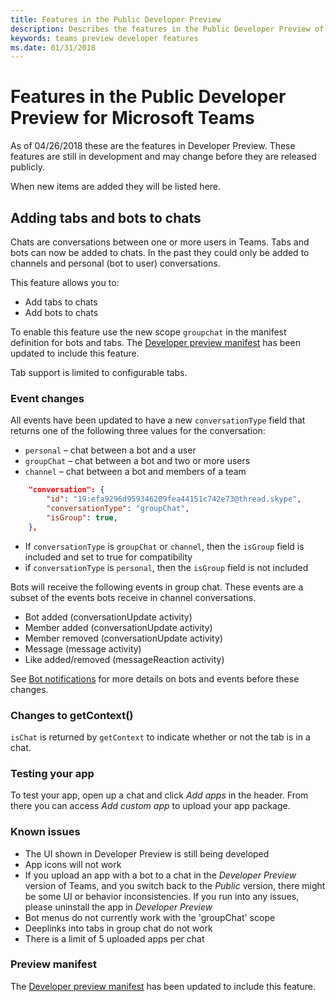 ```yaml
---
title: Features in the Public Developer Preview
description: Describes the features in the Public Developer Preview of Microsoft Teams
keywords: teams preview developer features
ms.date: 01/31/2018
---
```

# Features in the Public Developer Preview for Microsoft Teams

As of 04/26/2018 these are the features in Developer Preview. These features are still in development and may change before they are released publicly.

When new items are added they will be listed here.

## Adding tabs and bots to chats

Chats are conversations between one or more users in Teams. Tabs and bots can now be added to chats. In the past they could only be added to channels and personal (bot to user) conversations.

This feature allows you to:

* Add tabs to chats
* Add bots to chats

To enable this feature use the new scope `groupchat` in the manifest definition for bots and tabs. The [Developer preview manifest](~/resources/schema/manifest-schema-dev-preview) has been updated to include this feature.

Tab support is limited to configurable tabs.

### Event changes

All events have been updated to have a new `conversationType` field that returns one of the following three values for the conversation:

* `personal` – chat between a bot and a user
* `groupChat` – chat between a bot and two or more users
* `channel` – chat between a bot and members of a team

```json
    "conversation": {
        "id": "19:efa9296d959346209fea44151c742e73@thread.skype",
        "conversationType": "groupChat",
        "isGroup": true,
    },

```

* If `conversationType` is `groupChat` or `channel`, then the `isGroup` field is included and set to true for compatibility
* if `conversationType` is `personal`, then the `isGroup` field is not included

Bots will receive the following events in group chat. These events are a subset of the events bots receive in channel conversations.

* Bot added (conversationUpdate activity)
* Member added (conversationUpdate activity)
* Member removed (conversationUpdate activity)
* Message (message activity)
* Like added/removed (messageReaction activity)

See [Bot notifications](~/concepts/bots/bots-notifications) for more details on bots and events before these changes.

### Changes to getContext()

`isChat` is returned by `getContext` to indicate whether or not the tab is in a chat.

### Testing your app

To test your app, open up a chat and click *Add apps* in the header. From there you can access *Add custom app* to upload your app package.

### Known issues

* The UI shown in Developer Preview is still being developed
* App icons will not work
* If you upload an app with a bot to a chat in the *Developer Preview* version of Teams, and you switch back to the *Public* version, there might be some UI or behavior inconsistencies. If you run into any issues, please uninstall the app in *Developer Preview*
* Bot menus do not currently work with the 'groupChat' scope
* Deeplinks into tabs in group chat do not work
* There is a limit of 5 uploaded apps per chat

### Preview manifest

The [Developer preview manifest](~/resources/schema/manifest-schema-dev-preview) has been updated to include this feature.